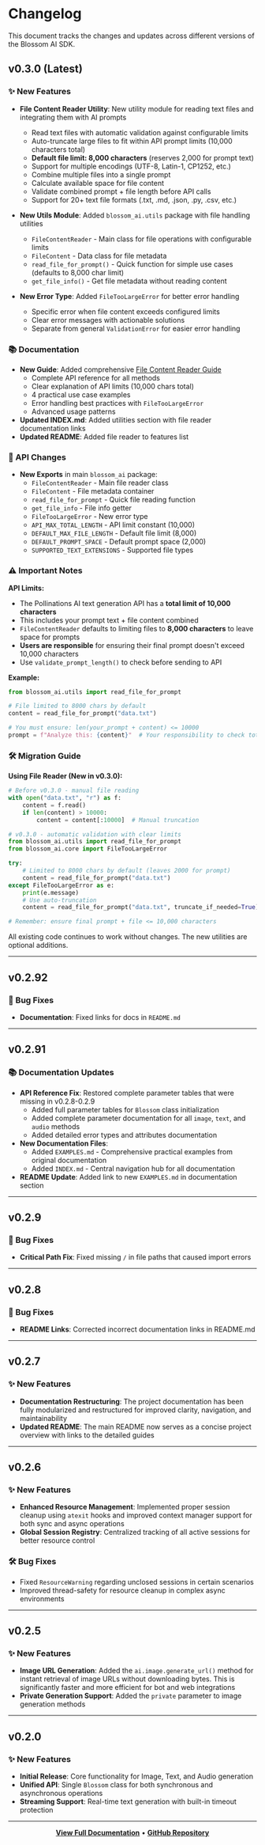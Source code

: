 # Changelog

This document tracks the changes and updates across different versions of the Blossom AI SDK.

## v0.3.0 (Latest)

### ✨ New Features

- **File Content Reader Utility**: New utility module for reading text files and integrating them with AI prompts
  - Read text files with automatic validation against configurable limits
  - Auto-truncate large files to fit within API prompt limits (10,000 characters total)
  - **Default file limit: 8,000 characters** (reserves 2,000 for prompt text)
  - Support for multiple encodings (UTF-8, Latin-1, CP1252, etc.)
  - Combine multiple files into a single prompt
  - Calculate available space for file content
  - Validate combined prompt + file length before API calls
  - Support for 20+ text file formats (.txt, .md, .json, .py, .csv, etc.)
  
- **New Utils Module**: Added `blossom_ai.utils` package with file handling utilities
  - `FileContentReader` - Main class for file operations with configurable limits
  - `FileContent` - Data class for file metadata
  - `read_file_for_prompt()` - Quick function for simple use cases (defaults to 8,000 char limit)
  - `get_file_info()` - Get file metadata without reading content

- **New Error Type**: Added `FileTooLargeError` for better error handling
  - Specific error when file content exceeds configured limits
  - Clear error messages with actionable solutions
  - Separate from general `ValidationError` for easier error handling

### 📚 Documentation

- **New Guide**: Added comprehensive [File Content Reader Guide](docs/FILE_READER.md)
  - Complete API reference for all methods
  - Clear explanation of API limits (10,000 chars total)
  - 4 practical use case examples
  - Error handling best practices with `FileTooLargeError`
  - Advanced usage patterns
- **Updated INDEX.md**: Added utilities section with file reader documentation links
- **Updated README**: Added file reader to features list

### 🔧 API Changes

- **New Exports** in main `blossom_ai` package:
  - `FileContentReader` - Main file reader class
  - `FileContent` - File metadata container
  - `read_file_for_prompt` - Quick file reading function
  - `get_file_info` - File info getter
  - `FileTooLargeError` - New error type
  - `API_MAX_TOTAL_LENGTH` - API limit constant (10,000)
  - `DEFAULT_MAX_FILE_LENGTH` - Default file limit (8,000)
  - `DEFAULT_PROMPT_SPACE` - Default prompt space (2,000)
  - `SUPPORTED_TEXT_EXTENSIONS` - Supported file types

### ⚠️ Important Notes

**API Limits:**
- The Pollinations AI text generation API has a **total limit of 10,000 characters**
- This includes your prompt text + file content combined
- `FileContentReader` defaults to limiting files to **8,000 characters** to leave space for prompts
- **Users are responsible** for ensuring their final prompt doesn't exceed 10,000 characters
- Use `validate_prompt_length()` to check before sending to API

**Example:**
```python
from blossom_ai.utils import read_file_for_prompt

# File limited to 8000 chars by default
content = read_file_for_prompt("data.txt")  

# You must ensure: len(your_prompt + content) <= 10000
prompt = f"Analyze this: {content}"  # Your responsibility to check total length
```

### 🛠️ Migration Guide

**Using File Reader (New in v0.3.0):**

```python
# Before v0.3.0 - manual file reading
with open("data.txt", "r") as f:
    content = f.read()
    if len(content) > 10000:
        content = content[:10000]  # Manual truncation

# v0.3.0 - automatic validation with clear limits
from blossom_ai.utils import read_file_for_prompt
from blossom_ai.core import FileTooLargeError

try:
    # Limited to 8000 chars by default (leaves 2000 for prompt)
    content = read_file_for_prompt("data.txt")
except FileTooLargeError as e:
    print(e.message)
    # Use auto-truncation
    content = read_file_for_prompt("data.txt", truncate_if_needed=True)

# Remember: ensure final prompt + file <= 10,000 characters
```

All existing code continues to work without changes. The new utilities are optional additions.

---

## v0.2.92

### 🐛 Bug Fixes

- **Documentation**: Fixed links for docs in `README.md`

---

## v0.2.91

### 📚 Documentation Updates

- **API Reference Fix**: Restored complete parameter tables that were missing in v0.2.8-0.2.9
  - Added full parameter tables for `Blossom` class initialization
  - Added complete parameter documentation for all `image`, `text`, and `audio` methods
  - Added detailed error types and attributes documentation
- **New Documentation Files**:
  - Added `EXAMPLES.md` - Comprehensive practical examples from original documentation
  - Added `INDEX.md` - Central navigation hub for all documentation
- **README Update**: Added link to new `EXAMPLES.md` in documentation section

---

## v0.2.9

### 🐛 Bug Fixes

- **Critical Path Fix**: Fixed missing `/` in file paths that caused import errors

---

## v0.2.8

### 🐛 Bug Fixes

- **README Links**: Corrected incorrect documentation links in README.md

---

## v0.2.7

### ✨ New Features

- **Documentation Restructuring**: The project documentation has been fully modularized and restructured for improved clarity, navigation, and maintainability
- **Updated README**: The main README now serves as a concise project overview with links to the detailed guides

---

## v0.2.6

### ✨ New Features

- **Enhanced Resource Management**: Implemented proper session cleanup using `atexit` hooks and improved context manager support for both sync and async operations
- **Global Session Registry**: Centralized tracking of all active sessions for better resource control

### 🛠️ Bug Fixes

- Fixed `ResourceWarning` regarding unclosed sessions in certain scenarios
- Improved thread-safety for resource cleanup in complex async environments

---

## v0.2.5

### ✨ New Features

- **Image URL Generation**: Added the `ai.image.generate_url()` method for instant retrieval of image URLs without downloading bytes. This is significantly faster and more efficient for bot and web integrations
- **Private Generation Support**: Added the `private` parameter to image generation methods

---

## v0.2.0

### ✨ New Features

- **Initial Release**: Core functionality for Image, Text, and Audio generation
- **Unified API**: Single `Blossom` class for both synchronous and asynchronous operations
- **Streaming Support**: Real-time text generation with built-in timeout protection

---

<div align="center">

**[View Full Documentation](docs/INDEX.md)** • **[GitHub Repository](https://github.com/PrimeevolutionZ/blossom-ai)**

</div>